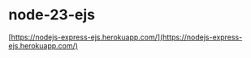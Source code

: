 # node-23-ejs
[https://nodejs-express-ejs.herokuapp.com/](https://nodejs-express-ejs.herokuapp.com/)
